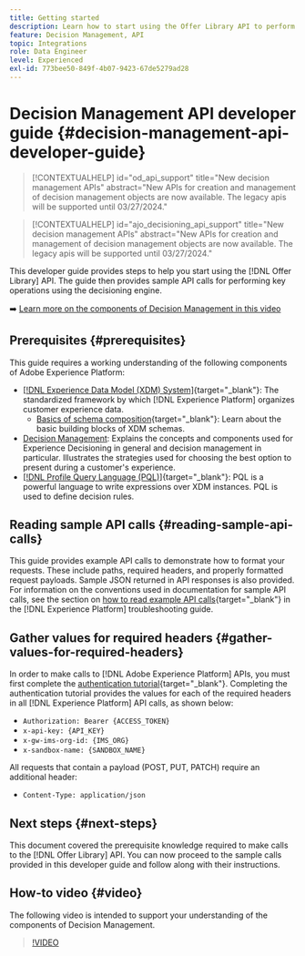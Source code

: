 ```yaml
---
title: Getting started
description: Learn how to start using the Offer Library API to perform key operations using the decisioning engine.
feature: Decision Management, API
topic: Integrations
role: Data Engineer
level: Experienced
exl-id: 773bee50-849f-4b07-9423-67de5279ad28
---
```

# Decision Management API developer guide {#decision-management-api-developer-guide}

>[!CONTEXTUALHELP]
>id="od_api_support"
>title="New decision management APIs"
>abstract="New APIs for creation and management of decision management objects are now available. The legacy apis will be supported until 03/27/2024."

>[!CONTEXTUALHELP]
>id="ajo_decisioning_api_support"
>title="New decision management APIs"
>abstract="New APIs for creation and management of decision management objects are now available. The legacy apis will be supported until 03/27/2024."

This developer guide provides steps to help you start using the [!DNL Offer Library] API. The guide then provides sample API calls for performing key operations using the decisioning engine.

➡️ [Learn more on the components of Decision Management in this video](#video)

## Prerequisites {#prerequisites}

This guide requires a working understanding of the following components of Adobe Experience Platform:

* [[!DNL Experience Data Model (XDM) System]](https://experienceleague.adobe.com/docs/experience-platform/xdm/home.html){target="_blank"}: The standardized framework by which [!DNL Experience Platform] organizes customer experience data.
    * [Basics of schema composition](https://experienceleague.adobe.com/docs/experience-platform/xdm/schema/composition.html){target="_blank"}: Learn about the basic building blocks of XDM schemas.
* [Decision Management](../../../using/offers/get-started/starting-offer-decisioning.md): Explains the concepts and components used for Experience Decisioning in general and decision management in particular. Illustrates the strategies used for choosing the best option to present during a customer's experience.
* [[!DNL Profile Query Language (PQL)]](https://experienceleague.adobe.com/docs/experience-platform/segmentation/pql/overview.html){target="_blank"}: PQL is a powerful language to write expressions over XDM instances. PQL is used to define decision rules.

## Reading sample API calls {#reading-sample-api-calls}

This guide provides example API calls to demonstrate how to format your requests. These include paths, required headers, and properly formatted request payloads. Sample JSON returned in API responses is also provided. For information on the conventions used in documentation for sample API calls, see the section on [how to read example API calls](https://experienceleague.adobe.com/docs/experience-platform/landing/troubleshooting.html#how-do-i-format-an-api-request){target="_blank"} in the [!DNL Experience Platform] troubleshooting guide.

## Gather values for required headers {#gather-values-for-required-headers}

In order to make calls to [!DNL Adobe Experience Platform] APIs, you must first complete the [authentication tutorial](https://experienceleague.adobe.com/docs/experience-platform/landing/platform-apis/api-authentication.html){target="_blank"}. Completing the authentication tutorial provides the values for each of the required headers in all [!DNL Experience Platform] API calls, as shown below:

* `Authorization: Bearer {ACCESS_TOKEN}`
* `x-api-key: {API_KEY}`
* `x-gw-ims-org-id: {IMS_ORG}`
* `x-sandbox-name: {SANDBOX_NAME}`

All requests that contain a payload (POST, PUT, PATCH) require an additional header:

* `Content-Type: application/json`

## Next steps {#next-steps}

This document covered the prerequisite knowledge required to make calls to the [!DNL Offer Library] API. You can now proceed to the sample calls provided in this developer guide and follow along with their instructions.
<!--
>[!NOTE]
>
> The In-app messaging channel in Adobe Journey Optimizer uses decision management objects. If your organization uses the in-app messaging channel, then API list requests for objects will include objects created by the in-app messaging service and can be ignored for decision management use cases. Objects created for in-app messages will have `createdBy = "Mobile_Sheliak"`.
-->

## How-to video {#video}

The following video is intended to support your understanding of the components of Decision Management.

>[!VIDEO](https://video.tv.adobe.com/v/329919?quality=12)

